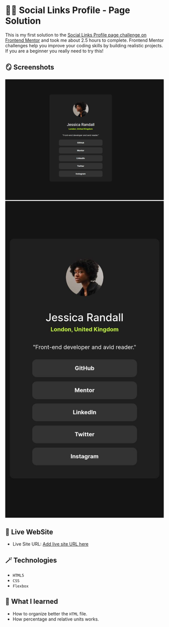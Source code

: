 # 😶‍🌫️ Social Links Profile - Page Solution

This is my first solution to the [Social Links Profile page challenge on Frontend Mentor](https://www.frontendmentor.io/challenges/recipe-page-KiTsR8QQKm) and took me about 2.5 hours to complete. Frontend Mentor challenges help you improve your coding skills by building realistic projects. If you are a beginner you really need to try this!

## 🪞 Screenshots

![](design/solution-desktop-design.png)
![](design/solution-mobile-design.jpg)

## 🎥 Live WebSite

- Live Site URL: [Add live site URL here](https://alexandru-ghergu.github.io/recipe-page-main/)

## 🪄 Technologies

- `HTML5`
- `CSS`
- `Flexbox`

## 🎢 What I learned

- How to organize better the `HTML` file.
- How percentage and relative units works.
